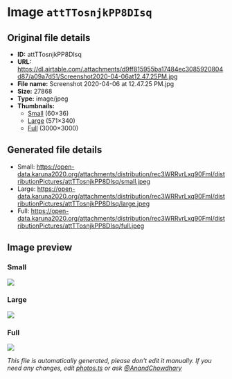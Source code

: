 # Image `attTTosnjkPP8DIsq`

## Original file details

- **ID:** attTTosnjkPP8DIsq
- **URL:** https://dl.airtable.com/.attachments/d9ff815955ba17484ec3085920804d87/a09a7d51/Screenshot2020-04-06at12.47.25PM.jpg
- **File name:** Screenshot 2020-04-06 at 12.47.25 PM.jpg
- **Size:** 27868
- **Type:** image/jpeg
- **Thumbnails:**
  - [Small](https://dl.airtable.com/.attachmentThumbnails/9fb0554619f1f123653ef1cef3ad2f59/264560f5) (60×36)
  - [Large](https://dl.airtable.com/.attachmentThumbnails/7f6ece7a879eaf237d826ee08d8c1e97/06766a00) (571×340)
  - [Full](https://dl.airtable.com/.attachmentThumbnails/e2b0f5161d5da7a70d0bb2095568704f/703ee6f6) (3000×3000)

## Generated file details

- Small: https://open-data.karuna2020.org/attachments/distribution/rec3WRRvrLxq90FmI/distributionPictures/attTTosnjkPP8DIsq/small.jpeg
- Large: https://open-data.karuna2020.org/attachments/distribution/rec3WRRvrLxq90FmI/distributionPictures/attTTosnjkPP8DIsq/large.jpeg
- Full: https://open-data.karuna2020.org/attachments/distribution/rec3WRRvrLxq90FmI/distributionPictures/attTTosnjkPP8DIsq/full.jpeg

## Image preview

### Small

![](https://open-data.karuna2020.org/attachments/distribution/rec3WRRvrLxq90FmI/distributionPictures/attTTosnjkPP8DIsq/small.jpeg)

### Large

![](https://open-data.karuna2020.org/attachments/distribution/rec3WRRvrLxq90FmI/distributionPictures/attTTosnjkPP8DIsq/large.jpeg)

### Full

![](https://open-data.karuna2020.org/attachments/distribution/rec3WRRvrLxq90FmI/distributionPictures/attTTosnjkPP8DIsq/full.jpeg)

_This file is automatically generated, please don't edit it manually. If you need any changes, edit [photos.ts](/photos.ts) or ask [@AnandChowdhary](https://github.com/AnandChowdhary)_
